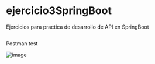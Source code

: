 # ejercicio3SpringBoot
Ejercicios para practica de desarrollo de API en SpringBoot
##
Postman test


![image](https://github.com/janaBR30/ejercicio3SpringBoot/assets/114409955/9e329fa8-5ee2-47d0-97c5-1f177e7260e0)
